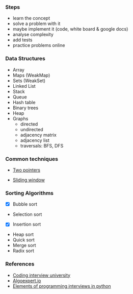 ### Steps

- learn the concept
- solve a problem with it
- maybe implement it (code, white board & google docs)
- analyse complexity
- add tests
- practice problems online

### Data Structures

- Array
- Maps (WeakMap)
- Sets (WeakSet)
- Linked List
- Stack
- Queue
- Hash table
- Binary trees
- Heap
- Graphs
  - directed
  - undirected
  - adjacency matrix
  - adjacency list
  - traversals: BFS, DFS

### Common techniques

- [Two pointers](https://www.geeksforgeeks.org/two-pointers-technique/)

- [Sliding window](https://youtu.be/MK-NZ4hN7rs)

### Sorting Algorithms

- [x] Bubble sort

- Selection sort
- [x] Insertion sort
- Heap sort
- Quick sort
- Merge sort
- Radix sort

### References

- [Coding interview university](https://github.com/jwasham/coding-interview-university)
- [Algoexpert.io](https://algoexpert.io)
- [Elements of programming interviews in python](https://www.goodreads.com/book/show/34791936-elements-of-programming-interviews-in-python)
